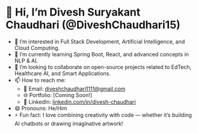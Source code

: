 # 👋 Hi, I’m Divesh Suryakant Chaudhari (@DiveshChaudhari15)

- 👀 I’m interested in Full Stack Development, Artificial Intelligence, and Cloud Computing.
- 🌱 I’m currently learning Spring Boot, React, and advanced concepts in NLP & AI.
- 💞️ I’m looking to collaborate on open-source projects related to EdTech, Healthcare AI, and Smart Applications.
- 📫 How to reach me: 
  - 📧 Email: diveshchaudhari1111@gmail.com
  - 🌐 Portfolio: [Coming Soon!]
  - 🔗 LinkedIn: [linkedin.com/in/divesh-chaudhari](https://www.linkedin.com/in/divesh-chaudhari-306113232/)
- 😄 Pronouns: He/Him
- ⚡ Fun fact: I love combining creativity with code — whether it’s building AI chatbots or drawing imaginative artwork!

<!---
DiveshChaudhari15/DiveshChaudhari15 is a ✨ special ✨ repository because its `README.md` (this file) appears on your GitHub profile.
You can click the Preview link to take a look at your changes.
--->
